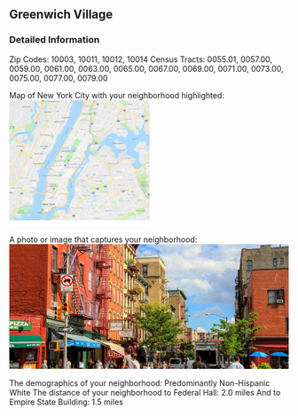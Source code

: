 ## Greenwich Village

### Detailed Information

Zip Codes: 10003, 10011, 10012, 10014
Census Tracts: 0055.01, 0057.00, 0059.00, 0061.00, 0063.00, 0065.00, 0067.00, 0069.00,
0071.00, 0073.00, 0075.00, 0077.00, 0079.00

Map of New York City with your neighborhood highlighted:
![Sorry! I'm broken](image002.png)

A photo or image that captures your neighborhood:
![Sorry! I'm broken](image003.png)

The demographics of your neighborhood: Predominantly Non-Hispanic White
The distance of your neighborhood to Federal Hall: 2.0 miles
And to Empire State Building: 1.5 miles
